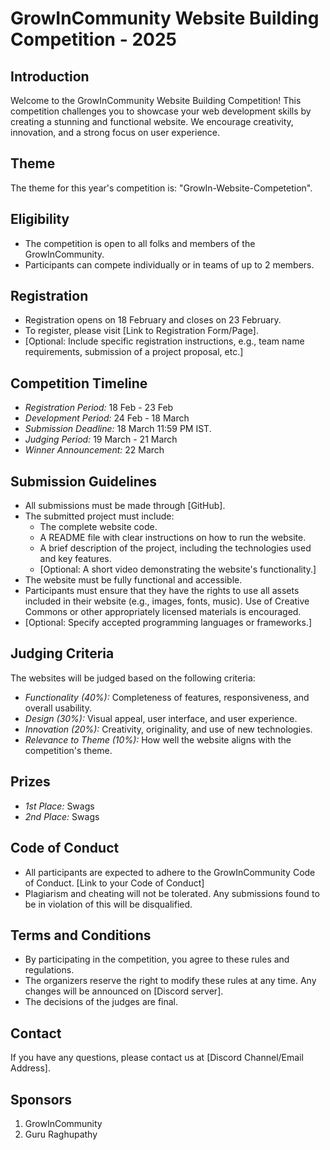 # GrowInCommunity Website Building Competition - 2025

## Introduction

Welcome to the GrowInCommunity Website Building Competition! This competition challenges you to showcase your web development skills by creating a stunning and functional website.  We encourage creativity, innovation, and a strong focus on user experience.

## Theme

The theme for this year's competition is: "GrowIn-Website-Competetion".  

## Eligibility

*   The competition is open to all folks and members of the GrowInCommunity.
*   Participants can compete individually or in teams of up to 2 members.

## Registration

*   Registration opens on 18 February and closes on 23 February.
*   To register, please visit [Link to Registration Form/Page].
*   [Optional: Include specific registration instructions, e.g., team name requirements, submission of a project proposal, etc.]

## Competition Timeline

*   *Registration Period:* 18 Feb - 23 Feb
*   *Development Period:* 24 Feb - 18 March
*   *Submission Deadline:* 18 March 11:59 PM IST.
*   *Judging Period:* 19 March - 21 March
*   *Winner Announcement:* 22 March

## Submission Guidelines

*   All submissions must be made through [GitHub].
*   The submitted project must include:
    *   The complete website code.
    *   A README file with clear instructions on how to run the website.
    *   A brief description of the project, including the technologies used and key features.
    *   [Optional: A short video demonstrating the website's functionality.]
*   The website must be fully functional and accessible.
*   Participants must ensure that they have the rights to use all assets included in their website (e.g., images, fonts, music).  Use of Creative Commons or other appropriately licensed materials is encouraged.
*   [Optional: Specify accepted programming languages or frameworks.]

## Judging Criteria

The websites will be judged based on the following criteria:

*   *Functionality (40%):*  Completeness of features, responsiveness, and overall usability.
*   *Design (30%):*  Visual appeal, user interface, and user experience.
*   *Innovation (20%):*  Creativity, originality, and use of new technologies.
*   *Relevance to Theme (10%):*  How well the website aligns with the competition's theme.

## Prizes

*   *1st Place:* Swags
*   *2nd Place:* Swags
  


## Code of Conduct

*   All participants are expected to adhere to the GrowInCommunity Code of Conduct. [Link to your Code of Conduct]
*   Plagiarism and cheating will not be tolerated.  Any submissions found to be in violation of this will be disqualified.

## Terms and Conditions

*   By participating in the competition, you agree to these rules and regulations.
*   The organizers reserve the right to modify these rules at any time.  Any changes will be announced on [Discord server].
*   The decisions of the judges are final.

## Contact

If you have any questions, please contact us at [Discord Channel/Email Address].

## Sponsors
1. GrowInCommunity
2. Guru Raghupathy

